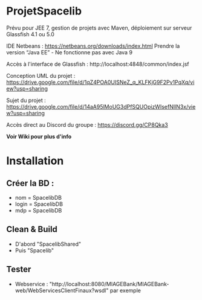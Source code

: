 # ProjetSpacelib

Prévu pour JEE 7, gestion de projets avec Maven, déploiement sur serveur Glassfish 4.1 ou 5.0

IDE Netbeans : https://netbeans.org/downloads/index.html Prendre la version “Java EE” - Ne fonctionne pas avec Java 9

Accès à l'interface de Glassfish : http://localhost:4848/common/index.jsf

Conception UML du projet : https://drive.google.com/file/d/1qZ4POA0UISNeZ_q_KLFKjG9F2Pv1PqXq/view?usp=sharing

Sujet du projet : https://drive.google.com/file/d/14aA95lMoUG3dPfSQUOpizWIsefNlIN3x/view?usp=sharing

Accès direct au Discord du groupe : https://discord.gg/CP8Qka3


**Voir Wiki pour plus d'info**

# Installation

##  Créer la BD : 
* nom = SpacelibDB
* login = SpacelibDB
* mdp = SpacelibDB

## Clean & Build
* D'abord "SpacelibShared"
* Puis "Spacelib"

## Tester
* Webservice : "http://localhost:8080/MIAGEBank/MIAGEBank-web/WebServicesClientFinaux?wsdl" par exemple
